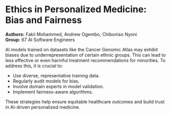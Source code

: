 # Ethics in Personalized Medicine: Bias and Fairness

**Authors:** Fakii Mohammed, Andrew Ogembo, Chiboniso Nyoni  
**Group:** 67 AI Software Engineers

AI models trained on datasets like the Cancer Genomic Atlas may exhibit biases due to underrepresentation of certain ethnic groups. This can lead to less effective or even harmful treatment recommendations for minorities. To address this, it is crucial to:
- Use diverse, representative training data.
- Regularly audit models for bias.
- Involve domain experts in model validation.
- Implement fairness-aware algorithms.

These strategies help ensure equitable healthcare outcomes and build trust in AI-driven personalized medicine.
